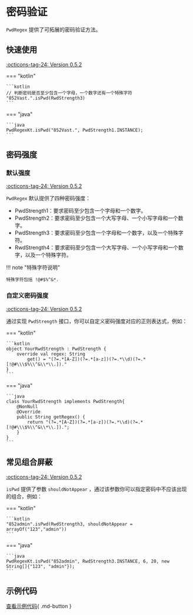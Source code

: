 # 密码验证

`PwdRegex` 提供了可拓展的密码验证方法。

## 快速使用

[:octicons-tag-24: Version 0.5.2](https://ave.entropy2020.cn/version/tools/#052)

=== "kotlin"

    ```kotlin
    // 判断密码是否至少包含一个字母，一个数字还有一个特殊字符
    "852Vast.".isPwd(RwdStrength3)
    ```

=== "java"

    ```java
    PwdRegexKt.isPwd("852Vast.", PwdStrength1.INSTANCE);
    ```

## 密码强度

### 默认强度

[:octicons-tag-24: Version 0.5.2](https://ave.entropy2020.cn/version/tools/#052)

`PwdRegex` 默认提供了四种密码强度：

- PwdStrength1：要求密码至少包含一个字母和一个数字。
- PwdStrength2：要求密码至少包含一个大写字母、一个小写字母和一个数字。
- PwdStrength3：要求密码至少包含一个字母和一个数字，以及一个特殊字符。
- RwdStrength4：要求密码至少包含一个大写字母、一个小写字母和一个数字，以及一个特殊字符。

!!! note "特殊字符说明"

    特殊字符包括 !@#$%^&*.

### 自定义密码强度

[:octicons-tag-24: Version 0.5.2](https://ave.entropy2020.cn/version/tools/#052)

通过实现 `PwdStrength` 接口，你可以自定义密码强度对应的正则表达式，例如：

=== "kotlin"

    ```kotlin
    object YourRwdStrength : PwdStrength {
        override val regex: String
            get() = "(?=.*[A-Z])(?=.*[a-z])(?=.*\\d)(?=.*[!@#\\\$%\\^&\\*\\.])."
    }
    ```

=== "java"

    ```java
    class YourRwdStrength implements PwdStrength{
        @NonNull
        @Override
        public String getRegex() {
            return "(?=.*[A-Z])(?=.*[a-z])(?=.*\\d)(?=.*[!@#\\\$%\\^&\\*\\.]).";
        }
    }
    ```

## 常见组合屏蔽

[:octicons-tag-24: Version 0.5.2](https://ave.entropy2020.cn/version/tools/#052)

`isPwd` 提供了参数 `shouldNotAppear` ，通过该参数你可以指定密码中不应该出现的组合，例如：

=== "kotlin"

    ```kotlin
    "852admin".isPwd(RwdStrength3, shouldNotAppear = arrayOf("123","admin"))
    ```

=== "java"

    ```java
    PwdRegexKt.isPwd("852admin", RwdStrength3.INSTANCE, 6, 20, new String[]{"123", "admin"});
    ```

## 示例代码

[查看示例代码](https://github.com/SakurajimaMaii/Android-Vast-Extension/blob/develop/app-compose/src/main/kotlin/com/ave/vastgui/appcompose/example/text/PwdRegex.kt){ .md-button }
